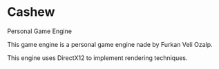 # Cashew
Personal Game Engine

This game engine is a personal game engine nade by Furkan Veli Ozalp. 

This engine uses DirectX12 to implement rendering techniques. 
